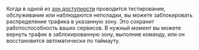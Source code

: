Когда в одной из [зон доступности](../../overview/concepts/geo-scope.md) проводится тестирование, обслуживание или наблюдаются неполадки, вы можете заблокировать распределение трафика в указанную зону. Это сохранит работоспособность ваших сервисов. В нужный момент вы можете вернуть трафик в заблокированную зону, выполнив команду, или он восстановится автоматически по таймауту.